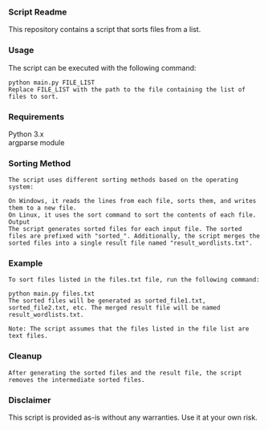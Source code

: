 ### Script Readme
This repository contains a script that sorts files from a list.

### Usage
The script can be executed with the following command:
````
python main.py FILE_LIST
Replace FILE_LIST with the path to the file containing the list of files to sort.
````

### Requirements
Python 3.x \
argparse module

### Sorting Method
````
The script uses different sorting methods based on the operating system:

On Windows, it reads the lines from each file, sorts them, and writes them to a new file.
On Linux, it uses the sort command to sort the contents of each file.
Output
The script generates sorted files for each input file. The sorted files are prefixed with "sorted_". Additionally, the script merges the sorted files into a single result file named "result_wordlists.txt".
````
### Example
````
To sort files listed in the files.txt file, run the following command:

python main.py files.txt
The sorted files will be generated as sorted_file1.txt, sorted_file2.txt, etc. The merged result file will be named result_wordlists.txt.

Note: The script assumes that the files listed in the file list are text files.
````
### Cleanup
```
After generating the sorted files and the result file, the script removes the intermediate sorted files.
```
### Disclaimer
This script is provided as-is without any warranties. Use it at your own risk.